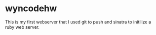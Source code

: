 # wyncodehw
This is my first webserver that I used git to push and sinatra to initilize a ruby web server.

